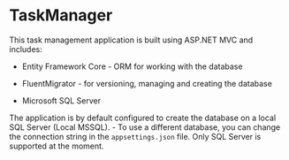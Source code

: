 # TaskManager

This task management application is built using ASP.NET MVC and includes:

- Entity Framework Core - ORM for working with the database

- FluentMigrator - for versioning, managing and creating the database

- Microsoft SQL Server

The application is by default configured to create the database on a local SQL Server (Local MSSQL). - To use a different database, you can change the connection string in the `appsettings.json` file. 
Only SQL Server is supported at the moment.